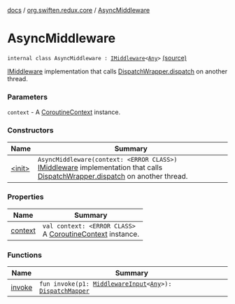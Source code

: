 [docs](../../index.md) / [org.swiften.redux.core](../index.md) / [AsyncMiddleware](./index.md)

# AsyncMiddleware

`internal class AsyncMiddleware : `[`IMiddleware`](../-i-middleware.md)`<`[`Any`](https://kotlinlang.org/api/latest/jvm/stdlib/kotlin/-any/index.html)`>` [(source)](https://github.com/protoman92/KotlinRedux/tree/master/common/common-core/src/main/kotlin/org/swiften/redux/core/AsyncMiddleware.kt#L19)

[IMiddleware](../-i-middleware.md) implementation that calls [DispatchWrapper.dispatch](../-dispatch-wrapper/dispatch.md) on another thread.

### Parameters

`context` - A [CoroutineContext](#) instance.

### Constructors

| Name | Summary |
|---|---|
| [&lt;init&gt;](-init-.md) | `AsyncMiddleware(context: <ERROR CLASS>)`<br>[IMiddleware](../-i-middleware.md) implementation that calls [DispatchWrapper.dispatch](../-dispatch-wrapper/dispatch.md) on another thread. |

### Properties

| Name | Summary |
|---|---|
| [context](context.md) | `val context: <ERROR CLASS>`<br>A [CoroutineContext](#) instance. |

### Functions

| Name | Summary |
|---|---|
| [invoke](invoke.md) | `fun invoke(p1: `[`MiddlewareInput`](../-middleware-input/index.md)`<`[`Any`](https://kotlinlang.org/api/latest/jvm/stdlib/kotlin/-any/index.html)`>): `[`DispatchMapper`](../-dispatch-mapper.md) |
